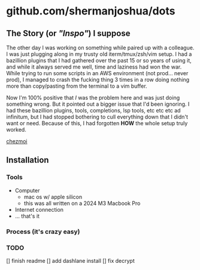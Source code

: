 # github.com/shermanjoshua/dots

## The Story (or _"Inspo"_) I suppose

The other day I was working on something while paired up with a colleague. I was just plugging along in my trusty
old iterm/tmux/zsh/vim setup. I had a bazillion plugins that I had gathered over the past 15 or so years of using it,
and while it always served me well, time and laziness had won the war. While trying to run some scripts in an AWS
environment (not prod... never prod), I managed to crash the fucking thing 3 times in a row doing nothing more than
copy/pasting from the terminal to a vim buffer.

Now I'm 100% positive that _I_ was the problem here and was just doing something wrong. But it pointed out a bigger
issue that I'd been ignoring. I had these bazillion plugins, tools, completions, lsp tools, etc etc etc ad infinitum,
but I had stopped bothering to cull everything down that I didn't want or need. Because of this, I had forgotten **HOW**
the whole setup truly worked.

[chezmoi](https://chezmoi.io)

## Installation

### Tools

- Computer
  - mac os w/ apple silicon
  - this was all written on a 2024 M3 Macbook Pro
- Internet connection
- ... that's it

### Process (it's crazy easy)

### TODO

[] finish readme
[] add dashlane install
[] fix decrypt
